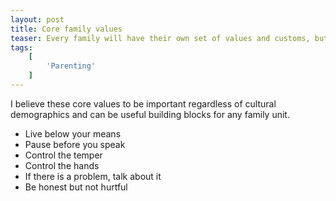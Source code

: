 ```yaml
---
layout: post
title: Core family values
teaser: Every family will have their own set of values and customs, but these transcend.
tags:
    [
        'Parenting'
    ]
---
```


I believe these core values to be important regardless of cultural demographics and can be useful building blocks for any family unit.

- Live below your means
- Pause before you speak
- Control the temper
- Control the hands
- If there is a problem, talk about it
- Be honest but not hurtful
